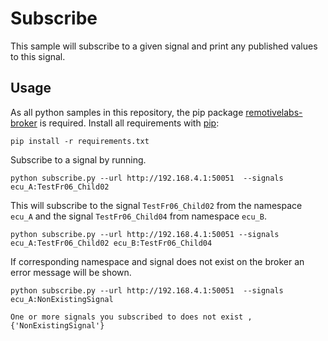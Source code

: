 # Subscribe
This sample will subscribe to a given signal and print any published values to this signal.

## Usage

As all python samples in this repository, the pip package [remotivelabs-broker](https://pypi.org/project/remotivelabs-broker/) is required. Install all requirements with [pip](https://pypi.org/):

    pip install -r requirements.txt

Subscribe to a signal by running.

    python subscribe.py --url http://192.168.4.1:50051  --signals ecu_A:TestFr06_Child02

This will subscribe to the signal `TestFr06_Child02` from the namespace `ecu_A` and the signal `TestFr06_Child04` 
from namespace `ecu_B`. 

    python subscribe.py --url http://192.168.4.1:50051 --signals ecu_A:TestFr06_Child02 ecu_B:TestFr06_Child04


If corresponding namespace and signal does not exist on the broker an error message will be shown.

    python subscribe.py --url http://192.168.4.1:50051  --signals ecu_A:NonExistingSignal

    One or more signals you subscribed to does not exist , {'NonExistingSignal'}


